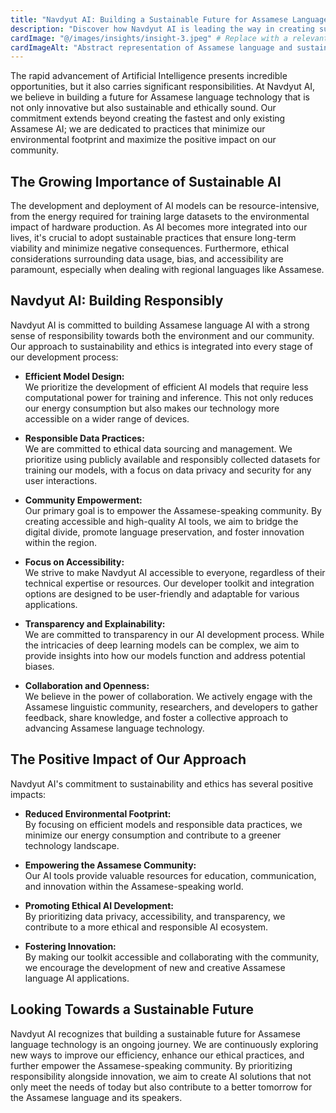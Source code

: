 ```yaml
---
title: "Navdyut AI: Building a Sustainable Future for Assamese Language Technology"
description: "Discover how Navdyut AI is leading the way in creating sustainable and ethical AI solutions for the Assamese language"
cardImage: "@/images/insights/insight-3.jpeg" # Replace with a relevant image
cardImageAlt: "Abstract representation of Assamese language and sustainable technology"
---
```


The rapid advancement of Artificial Intelligence presents incredible opportunities, but it also carries significant responsibilities. At Navdyut AI, we believe in building a future for Assamese language technology that is not only innovative but also sustainable and ethically sound. Our commitment extends beyond creating the fastest and only existing Assamese AI; we are dedicated to practices that minimize our environmental footprint and maximize the positive impact on our community.

## The Growing Importance of Sustainable AI

The development and deployment of AI models can be resource-intensive, from the energy required for training large datasets to the environmental impact of hardware production. As AI becomes more integrated into our lives, it's crucial to adopt sustainable practices that ensure long-term viability and minimize negative consequences. Furthermore, ethical considerations surrounding data usage, bias, and accessibility are paramount, especially when dealing with regional languages like Assamese.

## Navdyut AI: Building Responsibly

Navdyut AI is committed to building Assamese language AI with a strong sense of responsibility towards both the environment and our community. Our approach to sustainability and ethics is integrated into every stage of our development process:

- **Efficient Model Design:**  
  We prioritize the development of efficient AI models that require less computational power for training and inference. This not only reduces our energy consumption but also makes our technology more accessible on a wider range of devices.

- **Responsible Data Practices:**  
  We are committed to ethical data sourcing and management. We prioritize using publicly available and responsibly collected datasets for training our models, with a focus on data privacy and security for any user interactions.

- **Community Empowerment:**  
  Our primary goal is to empower the Assamese-speaking community. By creating accessible and high-quality AI tools, we aim to bridge the digital divide, promote language preservation, and foster innovation within the region.

- **Focus on Accessibility:**  
  We strive to make Navdyut AI accessible to everyone, regardless of their technical expertise or resources. Our developer toolkit and integration options are designed to be user-friendly and adaptable for various applications.

- **Transparency and Explainability:**  
  We are committed to transparency in our AI development process. While the intricacies of deep learning models can be complex, we aim to provide insights into how our models function and address potential biases.

- **Collaboration and Openness:**  
  We believe in the power of collaboration. We actively engage with the Assamese linguistic community, researchers, and developers to gather feedback, share knowledge, and foster a collective approach to advancing Assamese language technology.

## The Positive Impact of Our Approach

Navdyut AI's commitment to sustainability and ethics has several positive impacts:

- **Reduced Environmental Footprint:**  
  By focusing on efficient models and responsible data practices, we minimize our energy consumption and contribute to a greener technology landscape.

- **Empowering the Assamese Community:**  
  Our AI tools provide valuable resources for education, communication, and innovation within the Assamese-speaking world.

- **Promoting Ethical AI Development:**  
  By prioritizing data privacy, accessibility, and transparency, we contribute to a more ethical and responsible AI ecosystem.

- **Fostering Innovation:**  
  By making our toolkit accessible and collaborating with the community, we encourage the development of new and creative Assamese language AI applications.

## Looking Towards a Sustainable Future

Navdyut AI recognizes that building a sustainable future for Assamese language technology is an ongoing journey. We are continuously exploring new ways to improve our efficiency, enhance our ethical practices, and further empower the Assamese-speaking community. By prioritizing responsibility alongside innovation, we aim to create AI solutions that not only meet the needs of today but also contribute to a better tomorrow for the Assamese language and its speakers.
